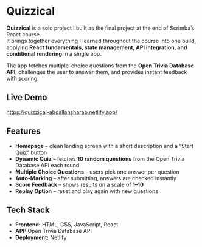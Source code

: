 # Quizzical

**Quizzical** is a solo project I built as the final project at the end of Scrimba’s React course.  
It brings together everything I learned throughout the course into one build, applying **React fundamentals, state management, API integration, and conditional rendering** in a single app.  

The app fetches multiple-choice questions from the **Open Trivia Database API**, challenges the user to answer them, and provides instant feedback with scoring.

## Live Demo
https://quizzical-abdallahsharab.netlify.app/ 

## Features
- **Homepage** – clean landing screen with a short description and a “Start Quiz” button  
- **Dynamic Quiz** – fetches **10 random questions** from the Open Trivia Database API each round  
- **Multiple Choice Questions** – users pick one answer per question  
- **Auto-Marking** – after submitting, answers are checked instantly  
- **Score Feedback** – shows results on a scale of **1–10**  
- **Replay Option** – reset and play again with new questions  

## Tech Stack
- **Frontend:** HTML, CSS, JavaScript, React 
- **API:** Open Trivia Database API  
- **Deployment:** Netlify  